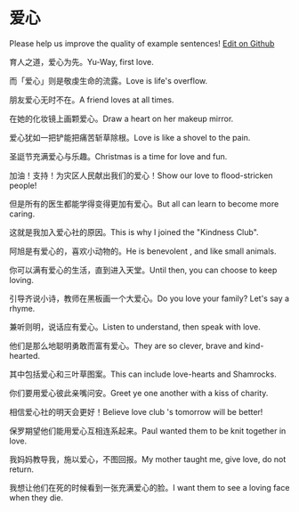 # 爱心

Please help us improve the quality of example sentences! [Edit on Github](https://github.com/jiyushe/jiyu-example-sentence-source/blob/main/chinese/aixin.md)

<p><span class="chinese">育人之道，爱心为先。</span><span class="english">Yu-Way, first love.</span></p>

<p><span class="chinese">而「爱心」则是敬虔生命的流露。</span><span class="english">Love is life's overflow.</span></p>

<p><span class="chinese">朋友爱心无时不在。</span><span class="english">A friend loves at all times.</span></p>

<p><span class="chinese">在她的化妆镜上画颗爱心。</span><span class="english">Draw a heart on her makeup mirror.</span></p>

<p><span class="chinese">爱心犹如一把铲能把痛苦斩草除根。</span><span class="english">Love is like a shovel to the pain.</span></p>

<p><span class="chinese">圣誔节充满爱心与乐趣。</span><span class="english">Christmas is a time for love and fun.</span></p>

<p><span class="chinese">加油！支持！为灾区人民献出我们的爱心！</span><span class="english">Show our love to flood-stricken people!</span></p>

<p><span class="chinese">但是所有的医生都能学得变得更加有爱心。</span><span class="english">But all can learn to become more caring.</span></p>

<p><span class="chinese">这就是我加入爱心社的原因。</span><span class="english">This is why I joined the "Kindness Club".</span></p>

<p><span class="chinese">阿旭是有爱心的，喜欢小动物的。</span><span class="english">He is benevolent , and like small animals.</span></p>

<p><span class="chinese">你可以满有爱心的生活，直到进入天堂。</span><span class="english">Until then, you can choose to keep loving.</span></p>

<p><span class="chinese">引导齐说小诗，教师在黑板画一个大爱心。</span><span class="english">Do you love your family? Let's say a rhyme.</span></p>

<p><span class="chinese">兼听则明，说话应有爱心。</span><span class="english">Listen to understand, then speak with love.</span></p>

<p><span class="chinese">他们是那么地聪明勇敢而富有爱心。</span><span class="english">They are so clever, brave and kind-hearted.</span></p>

<p><span class="chinese">其中包括爱心和三叶草图案。</span><span class="english">This can include love-hearts and Shamrocks.</span></p>

<p><span class="chinese">你们要用爱心彼此亲嘴问安。</span><span class="english">Greet ye one another with a kiss of charity.</span></p>

<p><span class="chinese">相信爱心社的明天会更好！</span><span class="english">Believe love club 's tomorrow will be better!</span></p>

<p><span class="chinese">保罗期望他们能用爱心互相连系起来。</span><span class="english">Paul wanted them to be knit together in love.</span></p>

<p><span class="chinese">我妈妈教导我，施以爱心，不图回报。</span><span class="english">My mother taught me, give love, do not return.</span></p>

<p><span class="chinese">我想让他们在死的时候看到一张充满爱心的脸。</span><span class="english">I want them to see a loving face when they die.</span></p>

